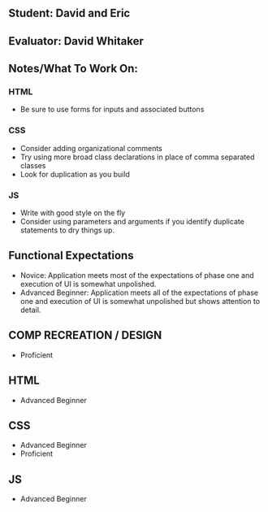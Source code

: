 ## Student: David and Eric
## Evaluator: David Whitaker
## Notes/What To Work On:

### HTML

* Be sure to use forms for inputs and associated buttons

### CSS

* Consider adding organizational comments
* Try using more broad class declarations in place of comma separated classes
* Look for duplication as you build

### JS

* Write with good style on the fly
* Consider using parameters and arguments if you identify duplicate statements to dry things up.

## Functional Expectations

* Novice: Application meets most of the expectations of phase one and execution of UI is somewhat unpolished.
* Advanced Beginner: Application meets all of the expectations of phase one and execution of UI is somewhat unpolished but shows attention to detail.

## COMP RECREATION / DESIGN

* Proficient  

## HTML

* Advanced Beginner  

## CSS

* Advanced Beginner  
* Proficient  

## JS

* Advanced Beginner  


